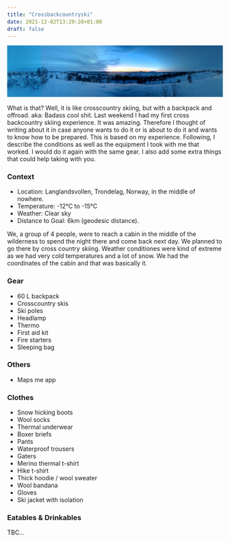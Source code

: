 ```yaml
---
title: "Crossbackcountryski"
date: 2021-12-02T13:29:28+01:00
draft: false
---
```


![x country ski](/pics/backcrosscountryski.jpg)

What is that? Well, it is like crosscountry skiing, but with a backpack and offroad. aka: Badass cool shit.
Last weekend I had my first cross backcountry skiing experience. It was amazing. Therefore I thought of writing about it in case anyone wants to do it or is about to do it and wants to know how to be prepared.
This is based on my experience. Following, I describe the conditions as well as the equipment I took with me that worked. I would do it again with the same gear. I also add some extra things that could help taking with you.

### Context

- Location: Langlandsvollen, Trondelag, Norway, in the middle of nowhere.
- Temperature: -12°C to -15°C
- Weather: Clear sky
- Distance to Goal: 6km (geodesic distance).

We, a group of 4 people, were to reach a cabin in the middle of the wilderness to spend the night there and come back next day. We planned to go there by cross country skiing. Weather conditiones were kind of extreme as we had very cold temperatures and a lot of snow. We had the coordinates of the cabin and that was basically it.

### Gear

- 60 L backpack
- Crosscountry skis
- Ski poles
- Headlamp
- Thermo
- First aid kit
- Fire starters
- Sleeping bag


### Others

- Maps me app

### Clothes

- Snow hicking boots
- Wool socks
- Thermal underwear
- Boxer briefs
- Pants
- Waterproof trousers
- Gaters
- Merino thermal t-shirt
- Hike t-shirt
- Thick hoodie / wool sweater
- Wool bandana
- Gloves
- Ski jacket with isolation


### Eatables & Drinkables 


TBC...